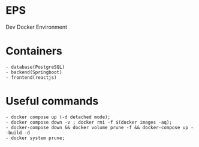 # EPS
Dev Docker Environment

# Containers
	- database(PostgreSQL)
	- backend(Springboot)
	- frontend(reactjs)

# Useful commands
	- docker compose up (-d detached mode);
	- docker compose down -v ; docker rmi -f $(docker images -aq);
	- docker-compose down && docker volume prune -f && docker-compose up --build -d
	- docker system prune;
